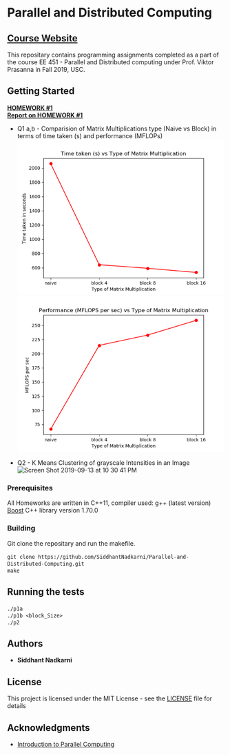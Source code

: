 

# Parallel and Distributed Computing 

[Course Website](https://sites.usc.edu/prasanna/teaching/fall2019/ee451/)
---
This repositary contains programming assignments completed as a part of the course EE 451 - Parallel and Distributed computing under Prof. Viktor Prasanna in Fall 2019, USC.

## Getting Started

[**HOMEWORK #1**](https://github.com/SiddhantNadkarni/Parallel-and-Distributed-Computing/blob/master/EE%20451%20F%202019%20PHW%201.pdf) <br/>
[**Report on HOMEWORK #1**](https://github.com/SiddhantNadkarni/Parallel-and-Distributed-Computing/blob/master/Reports/report.pdf) <br/>

* Q1 a,b - Comparision of Matrix Multiplications type (Naive vs Block) in terms of time taken (s) and performance (MFLOPs) <br/>
![Fig1](https://github.com/SiddhantNadkarni/Parallel-and-Distributed-Computing/blob/master/Plots/Figure_1.png) <br/>
![Fig2](https://github.com/SiddhantNadkarni/Parallel-and-Distributed-Computing/blob/master/Plots/Figure_2.png) <br/>

* Q2 - K Means Clustering of grayscale Intensities in an Image <br/>
![Screen Shot 2019-09-13 at 10 30 41 PM](https://user-images.githubusercontent.com/19183728/64903892-2bc00400-d676-11e9-8787-1259c5a2f736.png)<br/>


### Prerequisites

All Homeworks are written in C++11, compiler used: g++ (latest version) <br/>
[Boost](https://www.boost.org/doc/libs/1_62_0/more/getting_started/windows.html) C++ library version 1.70.0


### Building

Git clone the repositary and run the makefile.

```
git clone https://github.com/SiddhantNadkarni/Parallel-and-Distributed-Computing.git
make
```


## Running the tests

```
./p1a
./p1b <block_Size>
./p2
```




## Authors

* **Siddhant Nadkarni** 



## License

This project is licensed under the MIT License - see the [LICENSE](LICENSE) file for details


## Acknowledgments

* [Introduction to Parallel Computing](http://srmcse.weebly.com/uploads/8/9/0/9/8909020/introduction_to_parallel_computing_second_edition-ananth_grama..pdf)



